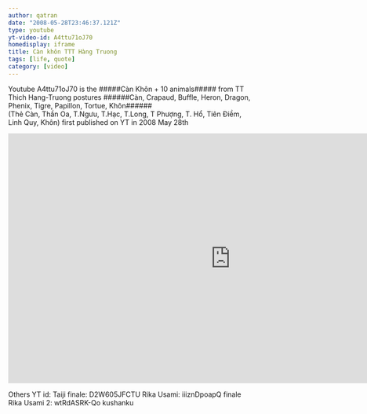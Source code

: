 ```yaml
---
author: qatran
date: "2008-05-28T23:46:37.121Z"
type: youtube
yt-video-id: A4ttu71oJ70 
homedisplay: iframe
title: Càn khôn TTT Hàng Truong
tags: [life, quote]
category: [video]
---
```

Youtube A4ttu71oJ70 is the  #####Càn Khôn + 10 animals#####  from TT Thich Hang-Truong
postures  ######Càn, Crapaud, Buffle, Heron, Dragon, Phenix, Tigre, Papillon, Tortue, Khôn######  
(Thẻ Càn, Thần Oa, T.Ngưu, T.Hạc, T.Long, T Phượng, T. Hổ, Tiên Điềm, Linh Quy, Khôn)
first published on YT in 2008 May 28th

<iframe width="905" height="509" src="https://www.youtube.com/embed/RZAT_aPqYj0" frameborder="0" allow="accelerometer; autoplay; encrypted-media; gyroscope; picture-in-picture" allowfullscreen></iframe>

Others YT id:
Taiji finale: D2W605JFCTU
Rika Usami:   iiiznDpoapQ finale
Rika Usami 2: wtRdASRK-Qo kushanku
